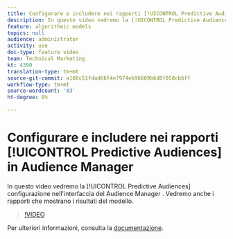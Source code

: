 ```yaml
---
title: Configurare e includere nei rapporti [!UICONTROL Predictive Audiences] in  Audience Manager
description: In questo video vedremo la [!UICONTROL Predictive Audiences] configurazione nell'interfaccia del Audience Manager . Vedremo anche i rapporti che mostrano i risultati del modello.
feature: algorithmic models
topics: null
audience: administrator
activity: use
doc-type: feature video
team: Technical Marketing
kt: 4390
translation-type: tm+mt
source-git-commit: a108c51fdad66f4e7974eb96609b6d8f058cb6ff
workflow-type: tm+mt
source-wordcount: '83'
ht-degree: 0%

---
```



# Configurare e includere nei rapporti [!UICONTROL Predictive Audiences] in  Audience Manager

In questo video vedremo la [!UICONTROL Predictive Audiences] configurazione nell&#39;interfaccia del Audience Manager . Vedremo anche i rapporti che mostrano i risultati del modello.

>[!VIDEO](https://video.tv.adobe.com/v/33630/?quality=12)

Per ulteriori informazioni, consulta la [documentazione](https://docs.adobe.com/content/help/en/audience-manager/user-guide/features/algorithmic-models/predictive-audiences/predictive-audiences.html).
